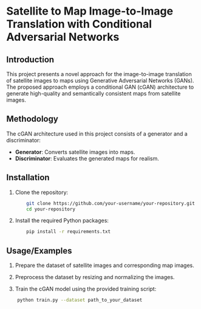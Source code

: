 
# Satellite to Map Image-to-Image Translation with Conditional Adversarial Networks

## Introduction
This project presents a novel approach for the image-to-image translation of satellite images to maps using Generative Adversarial Networks (GANs). The proposed approach employs a conditional GAN (cGAN) architecture to generate high-quality and semantically consistent maps from satellite images.

## Methodology
The cGAN architecture used in this project consists of a generator and a discriminator:
- **Generator**: Converts satellite images into maps.
- **Discriminator**: Evaluates the generated maps for realism.
## Installation
1. Clone the repository:
    ```bash
        git clone https://github.com/your-username/your-repository.git
        cd your-repository
    ```
2. Install the required Python packages:
    ```bash
        pip install -r requirements.txt
    ```
## Usage/Examples
1. Prepare the dataset of satellite images and corresponding map images.

2. Preprocess the dataset by resizing and normalizing the images.

3. Train the cGAN model using the provided training script:
```bash
    python train.py --dataset path_to_your_dataset
```
    